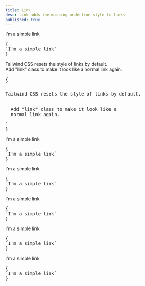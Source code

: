 ```yaml
---
title: Link
desc: Link adds the missing underline style to links.
published: true
---
```


<script>
  import Component from "@components/Component.svelte"
  import ClassTable from "@components/ClassTable.svelte"
  import { prefix } from '$lib/stores';
  import { replace } from '$lib/actions';
</script>

<ClassTable
data="{[
  { type:'component', class: 'link', desc: 'Adds underline to a text' },
  { type:'modifier', class: 'link-primary', desc: 'Link with `primary` color' },
  { type:'modifier', class: 'link-secondary', desc: 'Link with `secondary` color' },
  { type:'modifier', class: 'link-accent', desc: 'Link with `accent` color' },
  { type:'modifier', class: 'link-neutral', desc: 'Link with `neutral` color' },
  { type:'modifier', class: 'link-hover', desc: 'Only show underline on hover' },
]}"
/>

<Component title="Link">
<a class="link">I'm a simple link</a>
<pre slot="html" use:replace={{ to: $prefix }}>{
`<a class="$$link">I'm a simple link</a>`
}</pre>
</Component>

<Component title="Link">
<p>Tailwind CSS resets the style of links by default.
  <br>
  Add "link" class to make it look like a 
  <a class="link">normal link</a> again.
</p>
<pre slot="html" use:replace={{ to: $prefix }}>{
`<p>Tailwind CSS resets the style of links by default.
  <br>
  Add "link" class to make it look like a 
  <a class="$$link">normal link</a> again.
</p>`
}</pre>
</Component>

<Component title="Primary color">
<a class="link link-primary">I'm a simple link</a>
<pre slot="html" use:replace={{ to: $prefix }}>{
`<a class="$$link $$link-primary">I'm a simple link</a>`
}</pre>
</Component>

<Component title="Secondary color">
<a class="link link-secondary">I'm a simple link</a>
<pre slot="html" use:replace={{ to: $prefix }}>{
`<a class="$$link $$link-secondary">I'm a simple link</a>`
}</pre>
</Component>

<Component title="Accent color">
<a class="link link-accent">I'm a simple link</a>
<pre slot="html" use:replace={{ to: $prefix }}>{
`<a class="$$link $$link-accent">I'm a simple link</a>`
}</pre>
</Component>

<Component title="Neutral color">
<a class="link link-neutral">I'm a simple link</a>
<pre slot="html" use:replace={{ to: $prefix }}>{
`<a class="$$link $$link-neutral">I'm a simple link</a>`
}</pre>
</Component>

<Component title="Show underline only on hover">
<a class="link link-hover">I'm a simple link</a>
<pre slot="html" use:replace={{ to: $prefix }}>{
`<a class="$$link $$link-hover">I'm a simple link</a>`
}</pre>
</Component>
